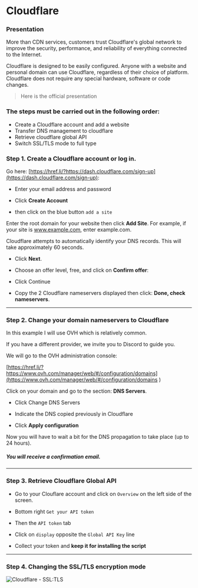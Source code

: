 # Cloudflare

### Presentation
More than CDN services, customers trust Cloudflare's global network to improve the security, performance, and reliability of everything connected to the Internet.

Cloudflare is designed to be easily configured. Anyone with a website and personal domain can use Cloudflare, regardless of their choice of platform. Cloudflare does not require any special hardware, software or code changes.

> Here is the official presentation

### The steps must be carried out in the following order:
* Create a Cloudflare account and add a website
* Transfer DNS management to cloudflare
* Retrieve cloudflare global API
* Switch SSL/TLS mode to full type

### Step 1. Create a Cloudflare account or log in.

Go here: [https://href.li/?https://dash.cloudflare.com/sign-up](https://dash.cloudflare.com/sign-up):

- Enter your email address and password

- Click **Create Account**

- then click on the blue button ``add a site``


Enter the root domain for your website then click **Add Site**. For example, if your site is www.example.com, enter example.com.

Cloudflare attempts to automatically identify your DNS records. This will take approximately 60 seconds.

- Click **Next**.

- Choose an offer level, free, and click on **Confirm offer**:

- Click Continue

- Copy the 2 Cloudflare nameservers displayed then click: **Done, check nameservers**.

***

### Step 2. Change your domain nameservers to Cloudflare

In this example I will use OVH which is relatively common.

If you have a different provider, we invite you to Discord to guide you.

We will go to the OVH administration console:

[https://href.li/?https://www.ovh.com/manager/web/#/configuration/domains](https://www.ovh.com/manager/web/#/configuration/domains )

Click on your domain and go to the section: **DNS Servers**.

- Click Change DNS Servers
- Indicate the DNS copied previously in Cloudflare

- Click **Apply configuration**

Now you will have to wait a bit for the DNS propagation to take place (up to 24 hours).

##### You will receive a confirmation email.

***

### Step 3. Retrieve Cloudflare Global API

- Go to your Clouflare account and click on ``Overview`` on the left side of the screen.

- Bottom right ``Get your API token``

- Then the ``API token`` tab

- Click on ``display`` opposite the ``Global API Key`` line

- Collect your token and **keep it for installing the script**

***

### Step 4. Changing the SSL/TLS encryption mode

![Cloudflare - SSL:TLS](https://user-images.githubusercontent.com/64525827/105042745-e5966400-5a64-11eb-9dd9-aa4bed5bd8b7.png)
